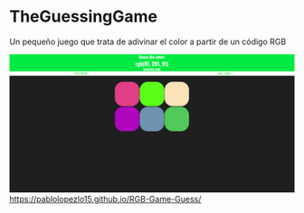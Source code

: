 # TheGuessingGame

<p>Un pequeño juego que trata de adivinar el color a partir de un código RGB</p>

![](img/iniciojuego.png)
https://pablolopezlo15.github.io/RGB-Game-Guess/

